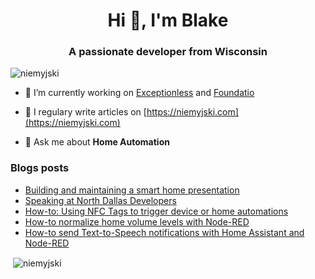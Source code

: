 <h1 align="center">Hi 👋, I'm Blake</h1>
<h3 align="center">A passionate developer from Wisconsin</h3>

<p align="left"> <img src="https://komarev.com/ghpvc/?username=niemyjski" alt="niemyjski" /> </p>

- 🔭 I’m currently working on [Exceptionless](https://github.com/exceptionless/Exceptionless) and [Foundatio](https://github.com/FoundatioFx/Foundatio)

- 📝 I regulary write articles on [https://niemyjski.com](https://niemyjski.com)

- 💬 Ask me about **Home Automation**

### Blogs posts
<!-- BLOG-POST-LIST:START -->
- [Building and maintaining a smart home presentation](https://blakeniemyjski.com/blog/building-and-maintaining-a-smart-home-presentation/)
- [Speaking at North Dallas Developers](https://blakeniemyjski.com/blog/speaking-at-north-dallas-developers/)
- [How-to: Using NFC Tags to trigger device or home automations](https://blakeniemyjski.com/blog/how-to-using-nfc-tags-to-trigger-device-or-home-automation/)
- [How-to normalize home volume levels with Node-RED](https://blakeniemyjski.com/blog/how-to-normalize-home-volume-levels-with-node-red/)
- [How-to send Text-to-Speech notifications with Home Assistant and Node-RED](https://blakeniemyjski.com/blog/how-to-send-text-to-speech-notifications-with-home-assistant-and-node-red/)
<!-- BLOG-POST-LIST:END -->

<p>&nbsp;<img align="center" src="https://github-readme-stats.vercel.app/api?username=niemyjski&show_icons=true" alt="niemyjski" /></p>
